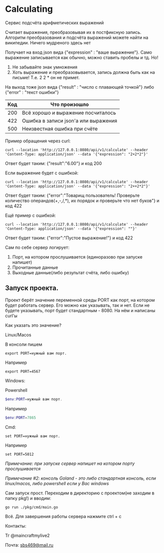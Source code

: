 # Calculating
Сервис подсчёта арифметических выражений

Считает выражения, преобразовывая их в постфиксную запись. Алгоритм преобразования и подсчёта выражений можете найти на википедии. Ничего мудреного здесь нет

Получает на вход json вида {"expression" : "ваше выражение"}. Само выражение записывается как обычно, можно ставить пробелы и тд. Но! 
1. Не забывайте знак умножения 
2. Хоть выражение и преобразовывается, запись должна быть как на письме! Т.е. 2 2 * он не примет.

На выход тоже json вида {"result" : "число с плавающей точкой"} либо {"error" : "текст ошибки"}

| Код | Что произошло                        |
|-----|--------------------------------------|
| 200 | Всё хорошо и выражение посчиталось   |
| 422 | Ошибка в записи json'а или выражения |
| 500 | Неизвестная ошибка при счёте         |


Пример обращения через curl:

```
curl --location 'http://127.0.0.1:8080/api/v1/calculate' --header 'Content-Type: application/json' --data '{"expression": "2+2*2"}'
```
Ответ будет таким: {"result":"6.00"} и код 200

Если выражение будет с ошибкой:

```
curl --location 'http://127.0.0.1:8080/api/v1/calculate' --header 'Content-Type: application/json' --data '{"expression": "2++2*2"}'
```
Ответ будет таким: {"error":"Товарищ пользователь! Проверьте количество операндов(+,-,/,*), их порядок и проверьте что нет буков"} и код 422

Ещё пример с ошибкой:

```
curl --location 'http://127.0.0.1:8080/api/v1/calculate' --header 'Content-Type: application/json' --data '{"expression": ""}'
```
Ответ будет таким: {"error":"Пустое выражение!"} и код 422

Сам по себе сервер логирует:
1. Порт, на котором прослушивается (единоразово при запуске напишет)
2. Прочитанные данные
3. Выходные данные(либо результат счёта, либо ошибку)

<h2>Запуск проекта.</h2> 

Проект берёт значение переменной среды PORT как порт, на котором будет работать сервер. Его можно как указывать, так и нет. Если не будете указывать, порт будет стандартным - 8080. На нём и написаны curl'ы

Как указать это значение?

Linux/Macos

В консоли пишем
```
export PORT=нужный вам порт.
``` 

Например 
```Console
export PORT=4567
```

Windows:

Powershell
```PowerShell
$env:PORT=нужный вам порт. 
```
Например 
```PowerShell
$env:PORT=7865
```
Cmd:
```Cmd
set PORT=нужный вам порт. 
```
Например
```Cmd
set PORT=5012
```
*Примечание: при запуске сервер напишет на котором порту прослушивается*

*Примечание #2: консоль Goland - это либо стандартная консоль, если linux/macos, либо powershell если у Вас windows*

Сам запуск прост. Переходим в директорию с проектом(не заходим в папку pkg!) и вводим:
```Console
go run ./pkg/cmd/main.go
```
Всё. Для завершения работы сервера нажмите ctrl + c

Контакты: 

Тг @maincraftmylive2 

Почта: sbs469@mail.ru